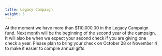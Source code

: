 ```yaml
---
title: Legacy Campaign
weight: 3
---
```


At the moment we have more than $110,000.00 in the Legacy Campaign fund. Next month will be the beginning of the second year of the campaign. It will also be when we expect your second check if you are giving one check a year. Please plan to bring your check on October 28 or November 4 to make it easier to compile annual gifts.